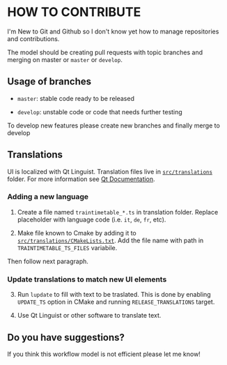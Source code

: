 # HOW TO CONTRIBUTE

I'm New to Git and Github so I don't know yet how to manage repositories and contributions.

The model should be creating pull requests with topic branches and merging on master or `master` or `develop`.


## Usage of branches

- `master`: stable code ready to be released

- `develop`: unstable code or code that needs further testing

To develop new features please create new branches and finally merge to develop

## Translations

UI is localized with Qt Linguist.
Translation files live in [`src/translations`](src/translations) folder.
For more information see [Qt Documentation](https://doc.qt.io/qt-5/linguist-overview.html).

### Adding a new language

1. Create a file named `traintimetable_*.ts` in translation folder.
Replace placeholder with language code (i.e. `it`, `de`, `fr`, etc).

2. Make file known to Cmake by adding it to
[`src/translations/CMakeLists.txt`](src/translations/CMakeLists.txt).
Add the file name with path in `TRAINTIMETABLE_TS_FILES` variabile.

Then follow next paragraph.

### Update translations to match new UI elements

3. Run `lupdate` to fill with text to be traslated.
This is done by enabling `UPDATE_TS` option in CMake and
running `RELEASE_TRANSLATIONS` target.

4. Use Qt Linguist or other software to translate text.


## Do you have suggestions?
If you think this workflow model is not efficient please let me know!
